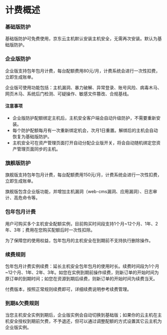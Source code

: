 # 计费概述

### 基础版防护

基础版防护可免费使用，京东云主机默认安装主机安全，无需再次安装。默认为基础版防护。

### 企业版防护

企业版支持包年包月计费，每台配额费用80元/月，计费系统会进行一次性扣费，立即生成账单。

企业版可使用功能包括：主机漏洞、暴力破解、异常登录、账号风险、病毒木马、网页木马、系统后门检测、可疑操作、敏感文件篡改、合规基线。

#### 注意事项

  - 企业版防护配额绑定主机后，主机安全客户端会自动升级防护，不需要重新安装。
  - 每个防护配额每月有一次重新绑定机会，次月1日重置。解绑后的主机会自动恢复为基础版防护。
  - 主机安全可在资产管理页面打开自动分配企业版开关，将会自动随机绑定您资产管理页面同步的主机。

### 旗舰版防护

旗舰版支持包年包月计费，每台配额费用150元/月，计费系统会进行一次性扣费，立即生成账单。

旗舰版包含企业版功能，并增加主机漏洞（web-cms漏洞、应用漏洞）、日志审计、高危命令等。

### 包年包月计费

用户可购买多个主机安全配额实例，目前购买时间段支持1个月~12个月、1年、2年、3年；费用在您购买配额后时一次性扣除。

为了保障您的使用权益，包年包月的主机安全在到期前不支持执行删除操作。

### 续费规则

包年包月计费实例续费：延长主机安全包年包月的使用时长。续费时间段为1个月~12个月、1年、2年、3年。如您在实例到期前操作续费，则新订单的开始时间为原订单的到期时间；如您在资源到期后续费，则新订单的开始时间为续费当天。

付费版本，按照正常规则续费即可，详细续费说明参考续费管理。

### 到期&欠费规则

当您主机安全实例到期后，企业版实例会自动切换到基础版；如果你的云主机在主机安全授权到期前欠费，不予退还，但可以通过调整配额的方式设置其它云主机为企业版实例。

